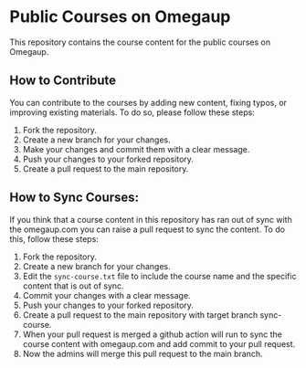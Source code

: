 # Public Courses on Omegaup
This repository contains the course content for the public courses on Omegaup.

## How to Contribute
You can contribute to the courses by adding new content, fixing typos, or improving existing materials. To do so, please follow these steps:
1. Fork the repository.
2. Create a new branch for your changes.
3. Make your changes and commit them with a clear message.
4. Push your changes to your forked repository.
5. Create a pull request to the main repository.

## How to Sync Courses:
If you think that a course content in this repository has ran out of sync with the omegaup.com you can raise a pull request to sync the content.
To do this, follow these steps:
1. Fork the repository.
2. Create a new branch for your changes.
3. Edit the `sync-course.txt` file to include the course name and the specific content that is out of sync.
4. Commit your changes with a clear message.
5. Push your changes to your forked repository.
6. Create a pull request to the main repository with target branch sync-course.
7. When your pull request is merged a github action will run to sync the course content with omegaup.com and add commit to your pull request.
8. Now the admins will merge this pull request to the main branch.